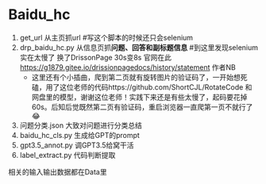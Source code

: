 # Baidu_hc

1. get_url 从主页抓url #写这个脚本的时候还只会selenium 
2. drp_baidu_hc.py  从信息页抓**问题、回答和副标题信息** #到这里发现selenium实在太慢了 换了DrissonPage 30s变8s 官网在此 https://g1879.gitee.io/drissionpagedocs/history/statement 作者NB
    - 这里还有个小插曲，爬到第二页就有旋转图片的验证码了，一开始想死磕，用了这位老师的代码https://github.com/ShortCJL/RotateCode 和网盘里的模型，谢谢这位老师！实践下来还是有些太慢了，起码要花掉60s。后知后觉既然第二页有验证码，重启浏览器一直爬第一页不就行了😂
4. 问题分类.json  大致对问题进行分类总结
5. baidu_hc_cls.py 生成给GPT的prompt
6. gpt3.5_annot.py  调GPT3.5给窝干活
7. label_extract.py  代码判断提取


相关的输入输出数据都在Data里
